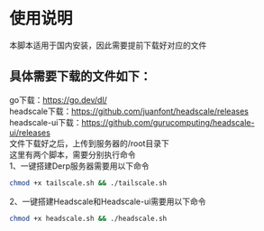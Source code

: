 # 使用说明<br />
本脚本适用于国内安装，因此需要提前下载好对应的文件<br />
## 具体需要下载的文件如下：<br />
go下载：https://go.dev/dl/  
headscale下载：https://github.com/juanfont/headscale/releases  
headscale-ui下载：https://github.com/gurucomputing/headscale-ui/releases  
文件下载好之后，上传到服务器的/root目录下  
这里有两个脚本，需要分别执行命令  
1、一键搭建Derp服务器需要用以下命令      
```bash
chmod +x tailscale.sh && ./tailscale.sh
```
2、一键搭建Headscale和Headscale-ui需要用以下命令
```bash
chmod +x headscale.sh && ./headscale.sh
```
